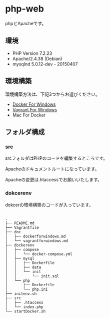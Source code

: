 # php-web

phpとApacheです。

## 環境

* PHP Version 7.2.23
* Apache/2.4.38 (Debian)
* mysqlnd 5.0.12-dev - 20150407

## 環境構築

環境構築方法は、下記3つからお選びください。

* [Docker For Windows](https://github.com/mikunup/php-web/blob/master/doc/dockerforwindows.md)
* [Vagrant For Windows](https://github.com/mikunup/php-web/blob/master/doc/vagrantforwindows.md)
* Mac For Docker

## フォルダ構成

### src

srcフォルダはPHPのコードを編集するところです。

Apacheのドキュメントルートになっています。

Apacheの変更は.htaccessでお願いいたします。

### dokcerenv

dokcerの環境構築のコードが入っています。

```linux:tree

.
├── README.md
├── Vagrantfile
├── doc
│   ├── dockerforwindows.md
│   └── vagrantforwindows.md
├── dockerenv
│   ├── compose
│   │   └── docker-compose.yml
│   ├── mysql
│   │   ├── Dockerfile
│   │   ├── data
│   │   └── init
│   │       └── init.sql
│   └── php
│       ├── Dockerfile
│       └── php.ini
├── initenv.sh
├── src
│   ├── .htaccess
│   └── index.php
└── startDocker.sh

```
